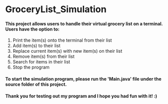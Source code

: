 # GroceryList_Simulation

#### This project allows users to handle their virtual grocery list on a terminal. Users have the option to:
1. Print the item(s) onto the terminal from their list
2. Add item(s) to their list
3. Replace current item(s) with new item(s) on their list
4. Remove item(s) from their list
5. Search for items in their list
6. Stop the program

#### To start the simulation program, please run the 'Main.java' file under the source folder of this project. 
#### Thank you for testing out my program and I hope you had fun with it! :)
